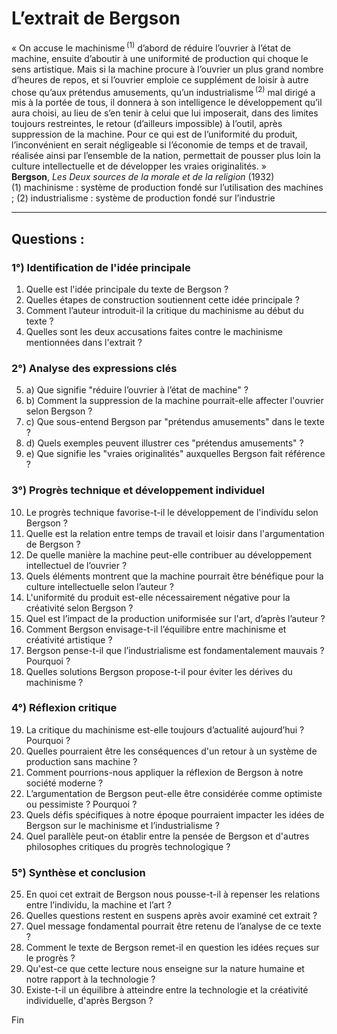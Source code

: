 # L’extrait de Bergson 

« On accuse le machinisme&#x202F;<sup>(1)</sup> d’abord de réduire l’ouvrier à l’état de machine, ensuite d’aboutir à une uniformité de production qui choque le sens artistique. Mais si la machine procure à l’ouvrier un plus grand nombre d’heures de repos, et si l’ouvrier emploie ce supplément de loisir à autre chose qu’aux prétendus amusements, qu’un industrialisme&#x202F;<sup>(2)</sup> mal dirigé a mis à la portée de tous, il donnera à son intelligence le développement qu’il aura choisi, au lieu de s’en tenir à celui que lui imposerait, dans des limites toujours restreintes, le retour (d’ailleurs impossible) à l’outil, après suppression de la machine. Pour ce qui est de l’uniformité du produit, l’inconvénient en serait négligeable si l’économie de temps et de travail, réalisée ainsi par l’ensemble de la nation, permettait de pousser plus loin la culture intellectuelle et de développer les vraies originalités. »  
**Bergson**, *Les Deux sources de la morale et de la religion* (1932)  
(1) machinisme : système de production fondé sur l’utilisation des machines ; (2) industrialisme : système de production fondé sur l’industrie

---

## Questions :

### 1°) Identification de l'idée principale
1. Quelle est l'idée principale du texte de Bergson ?
2. Quelles étapes de construction soutiennent cette idée principale ?
3. Comment l’auteur introduit-il la critique du machinisme au début du texte ?
4. Quelles sont les deux accusations faites contre le machinisme mentionnées dans l'extrait ?

### 2°) Analyse des expressions clés
5. a) Que signifie "réduire l’ouvrier à l’état de machine" ?
6. b) Comment la suppression de la machine pourrait-elle affecter l'ouvrier selon Bergson ?
7. c) Que sous-entend Bergson par "prétendus amusements" dans le texte ?
8. d) Quels exemples peuvent illustrer ces "prétendus amusements" ?
9. e) Que signifie les "vraies originalités" auxquelles Bergson fait référence ?

### 3°) Progrès technique et développement individuel
10. Le progrès technique favorise-t-il le développement de l'individu selon Bergson ?
11. Quelle est la relation entre temps de travail et loisir dans l'argumentation de Bergson ?
12. De quelle manière la machine peut-elle contribuer au développement intellectuel de l’ouvrier ?
13. Quels éléments montrent que la machine pourrait être bénéfique pour la culture intellectuelle selon l’auteur ?
14. L'uniformité du produit est-elle nécessairement négative pour la créativité selon Bergson ?
15. Quel est l’impact de la production uniformisée sur l'art, d’après l’auteur ?
16. Comment Bergson envisage-t-il l’équilibre entre machinisme et créativité artistique ?
17. Bergson pense-t-il que l’industrialisme est fondamentalement mauvais ? Pourquoi ?
18. Quelles solutions Bergson propose-t-il pour éviter les dérives du machinisme ?

### 4°) Réflexion critique
19. La critique du machinisme est-elle toujours d’actualité aujourd’hui ? Pourquoi ?
20. Quelles pourraient être les conséquences d'un retour à un système de production sans machine ?
21. Comment pourrions-nous appliquer la réflexion de Bergson à notre société moderne ?
22. L’argumentation de Bergson peut-elle être considérée comme optimiste ou pessimiste ? Pourquoi ?
23. Quels défis spécifiques à notre époque pourraient impacter les idées de Bergson sur le machinisme et l’industrialisme ?
24. Quel parallèle peut-on établir entre la pensée de Bergson et d'autres philosophes critiques du progrès technologique ?

### 5°) Synthèse et conclusion
25. En quoi cet extrait de Bergson nous pousse-t-il à repenser les relations entre l’individu, la machine et l’art ?
26. Quelles questions restent en suspens après avoir examiné cet extrait ?
27. Quel message fondamental pourrait être retenu de l’analyse de ce texte ?
28. Comment le texte de Bergson remet-il en question les idées reçues sur le progrès ? 
29. Qu'est-ce que cette lecture nous enseigne sur la nature humaine et notre rapport à la technologie ?
30. Existe-t-il un équilibre à atteindre entre la technologie et la créativité individuelle, d'après Bergson ? 

Fin